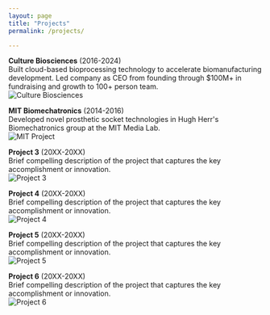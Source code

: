 ```yaml
---
layout: page
title: "Projects"
permalink: /projects/

---
```


**Culture Biosciences** (2016-2024)  
Built cloud-based bioprocessing technology to accelerate biomanufacturing development. Led company as CEO from founding through $100M+ in fundraising and growth to 100+ person team.  
![Culture Biosciences](https://images.unsplash.com/photo-1532187863486-abf9dbad1b69?w=800&h=400&fit=crop)

**MIT Biomechatronics** (2014-2016)  
Developed novel prosthetic socket technologies in Hugh Herr's Biomechatronics group at the MIT Media Lab.  
![MIT Project](https://images.unsplash.com/photo-1530973428-5bf2db2e4d71?w=800&h=400&fit=crop)

**Project 3** (20XX-20XX)  
Brief compelling description of the project that captures the key accomplishment or innovation.  
![Project 3](https://images.unsplash.com/photo-1581093458791-9f3c3900df4b?w=800&h=400&fit=crop)

**Project 4** (20XX-20XX)  
Brief compelling description of the project that captures the key accomplishment or innovation.  
![Project 4](https://images.unsplash.com/photo-1581094794329-c8112c4e5d44?w=800&h=400&fit=crop)

**Project 5** (20XX-20XX)  
Brief compelling description of the project that captures the key accomplishment or innovation.  
![Project 5](https://images.unsplash.com/photo-1532187863486-abf9dbad1b69?w=800&h=400&fit=crop)

**Project 6** (20XX-20XX)  
Brief compelling description of the project that captures the key accomplishment or innovation.  
![Project 6](https://images.unsplash.com/photo-1581093588401-fdd3915c912f?w=800&h=400&fit=crop) 